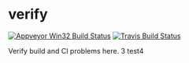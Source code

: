 # verify

[![Appveyor Win32 Build Status](https://ci.appveyor.com/api/projects/status/ng3jg0uhy44mp7ik?svg=true)](https://ci.appveyor.com/project/ygj6/verify)
[![Travis Build Status](https://travis-ci.org/libevent/libevent.svg?branch=master)](https://travis-ci.org/libevent/libevent)

Verify build and CI problems here.
3
test4
